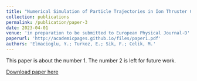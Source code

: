 ```yaml
---
title: "Numerical Simulation of Particle Trajectories in Ion Thruster Grid Region Plasma using a PIC-DSMC Code"
collection: publications
permalink: /publication/paper-3
date: 2023-04-01
venue: 'in preparation to be submitted to European Physical Journal-D'
paperurl: 'http://academicpages.github.io/files/paper1.pdf'
authors: 'Elmacioglu, Y.; Turkoz, E.; Sik, F.; Celik, M.'
---
```

This paper is about the number 1. The number 2 is left for future work.

[Download paper here](http://academicpages.github.io/files/paper1.pdf)
